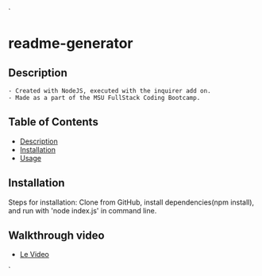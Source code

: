 `
# readme-generator

## Description
    - Created with NodeJS, executed with the inquirer add on.
    - Made as a part of the MSU FullStack Coding Bootcamp.

## Table of Contents
- [Description](description)
- [Installation](installation)
- [Usage](usage)

## Installation
Steps for installation: Clone from GitHub, install dependencies(npm install), and run with 'node index.js' in command line.

## Walkthrough video
- [Le Video](https://youtu.be/e19oRXEKRI0)

`